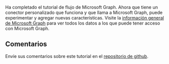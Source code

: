 <!-- markdownlint-disable MD002 MD041 -->

Ha completado el tutorial de flujo de Microsoft Graph. Ahora que tiene un conector personalizado que funciona y que llama a Microsoft Graph, puede experimentar y agregar nuevas características. Visite la [información general de Microsoft Graph](/graph/overview) para ver todos los datos a los que puede tener acceso con Microsoft Graph.

## <a name="feedback"></a>Comentarios

Envíe sus comentarios sobre este tutorial en el [repositorio de github](https://github.com/microsoftgraph/msgraph-training-microsoftflow).